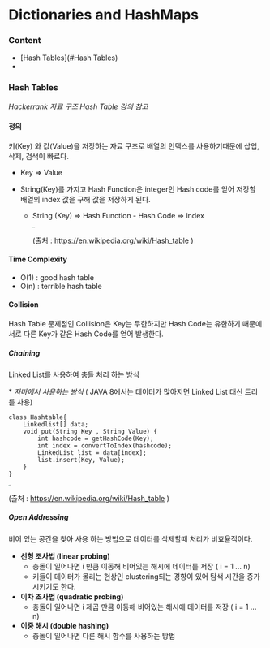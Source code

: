 # Dictionaries and HashMaps

### Content

* [Hash Tables](#Hash Tables)
* 



### Hash Tables

*Hackerrank 자료 구조 Hash Table 강의 참고*

#### 정의

키(Key) 와 값(Value)을 저장하는 자료 구조로 배열의 인덱스를 사용하기때문에 삽입, 삭제, 검색이 빠르다.

* Key => Value

* String(Key)를 가지고 Hash Function은 integer인 Hash code를 얻어 저장할 배열의 index 값을 구해 값을 저장하게 된다.

  * String (Key) => Hash Function - Hash Code => index

     <img src="https://upload.wikimedia.org/wikipedia/commons/thumb/7/7d/Hash_table_3_1_1_0_1_0_0_SP.svg/2560px-Hash_table_3_1_1_0_1_0_0_SP.svg.png" alt="img" style="zoom:10%;" /> 

    (출처 :  https://en.wikipedia.org/wiki/Hash_table )
    
    

#### Time Complexity

* O(1) : good hash table
* O(n) : terrible hash table 



#### Collision

Hash Table 문제점인 Collision은 Key는 무한하지만 Hash Code는 유한하기 때문에 서로 다른 Key가 같은 Hash Code를 얻어 발생한다.

##### Chaining 

Linked List를 사용하여 충돌 처리 하는 방식

\* *자바에서 사용하는 방식* ( JAVA 8에서는 데이터가 많아지면 Linked List 대신 트리를 사용)

```
class Hashtable{
	Linkedlist[] data;
	void put(String Key , String Value) {
		int hashcode = getHashCode(Key);
		int index = convertToIndex(hashcode);
		LinkedList list = data[index];
		list.insert(Key, Value);
	}
}
```

 <img src="https://upload.wikimedia.org/wikipedia/commons/thumb/d/d0/Hash_table_5_0_1_1_1_1_1_LL.svg/2880px-Hash_table_5_0_1_1_1_1_1_LL.svg.png" alt="img" style="zoom:10%;" /> 

(출처 :  https://en.wikipedia.org/wiki/Hash_table )



##### Open Addressing

비어 있는 공간을 찾아 사용 하는 방법으로 데이터를 삭제할때 처리가 비효율적이다. 

* **선형 조사법 (linear probing)**
  * 충돌이 일어나면 i 만큼 이동해 비어있는 해시에 데이터를 저장 ( i = 1 ... n)
  * 키들이 데이터가 몰리는 현상인 clustering되는 경향이 있어 탐색 시간을 증가시키기도 한다. 
* **이차 조사법 (quadratic probing)**
  * 충돌이 일어나면 i 제곱 만큼 이동해 비어있는 해시에 데이터를 저장 ( i = 1 ... n)
* **이중 해시 (double hashing)**
  * 충돌이 일어나면 다른 해시 함수를 사용하는 방법

